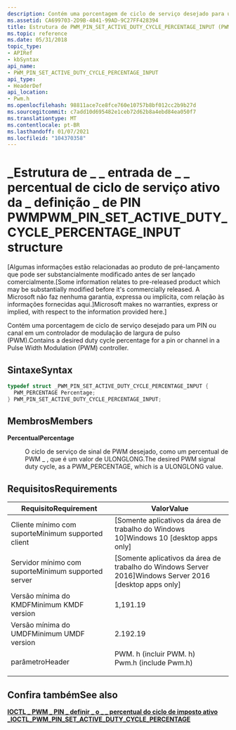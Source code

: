```yaml
---
description: Contém uma porcentagem de ciclo de serviço desejado para um PIN ou canal em um controlador de modulação de largura de pulso (PWM).
ms.assetid: CA699703-2D9B-4841-99AD-9C27FF428394
title: Estrutura de PWM_PIN_SET_ACTIVE_DUTY_CYCLE_PERCENTAGE_INPUT (PWM. h)
ms.topic: reference
ms.date: 05/31/2018
topic_type:
- APIRef
- kbSyntax
api_name:
- PWM_PIN_SET_ACTIVE_DUTY_CYCLE_PERCENTAGE_INPUT
api_type:
- HeaderDef
api_location:
- Pwm.h
ms.openlocfilehash: 98811ace7ce8fce760e10757b8bf012cc2b9b27d
ms.sourcegitcommit: c7add10d695482e1ceb72d62b8a4ebd84ea050f7
ms.translationtype: MT
ms.contentlocale: pt-BR
ms.lasthandoff: 01/07/2021
ms.locfileid: "104370358"
---
```

# <a name="pwm_pin_set_active_duty_cycle_percentage_input-structure"></a><span data-ttu-id="487ff-103">\_Estrutura de \_ \_ entrada de \_ \_ percentual de ciclo de serviço ativo da \_ definição \_ de PIN PWM</span><span class="sxs-lookup"><span data-stu-id="487ff-103">PWM\_PIN\_SET\_ACTIVE\_DUTY\_CYCLE\_PERCENTAGE\_INPUT structure</span></span>

<span data-ttu-id="487ff-104">\[Algumas informações estão relacionadas ao produto de pré-lançamento que pode ser substancialmente modificado antes de ser lançado comercialmente.</span><span class="sxs-lookup"><span data-stu-id="487ff-104">\[Some information relates to pre-released product which may be substantially modified before it's commercially released.</span></span> <span data-ttu-id="487ff-105">A Microsoft não faz nenhuma garantia, expressa ou implícita, com relação às informações fornecidas aqui.\]</span><span class="sxs-lookup"><span data-stu-id="487ff-105">Microsoft makes no warranties, express or implied, with respect to the information provided here.\]</span></span>

<span data-ttu-id="487ff-106">Contém uma porcentagem de ciclo de serviço desejado para um PIN ou canal em um controlador de modulação de largura de pulso (PWM).</span><span class="sxs-lookup"><span data-stu-id="487ff-106">Contains a desired duty cycle percentage for a pin or channel in a Pulse Width Modulation (PWM) controller.</span></span>

## <a name="syntax"></a><span data-ttu-id="487ff-107">Sintaxe</span><span class="sxs-lookup"><span data-stu-id="487ff-107">Syntax</span></span>


```C++
typedef struct _PWM_PIN_SET_ACTIVE_DUTY_CYCLE_PERCENTAGE_INPUT {
  PWM_PERCENTAGE Percentage;
} PWM_PIN_SET_ACTIVE_DUTY_CYCLE_PERCENTAGE_INPUT;
```



## <a name="members"></a><span data-ttu-id="487ff-108">Membros</span><span class="sxs-lookup"><span data-stu-id="487ff-108">Members</span></span>

<dl> <dt>

<span data-ttu-id="487ff-109">**Percentual**</span><span class="sxs-lookup"><span data-stu-id="487ff-109">**Percentage**</span></span>
</dt> <dd>

<span data-ttu-id="487ff-110">O ciclo de serviço de sinal de PWM desejado, como um percentual de PWM \_ , que é um valor de ULONGLONG.</span><span class="sxs-lookup"><span data-stu-id="487ff-110">The desired PWM signal duty cycle, as a PWM\_PERCENTAGE, which is a ULONGLONG value.</span></span>

</dd> </dl>

## <a name="requirements"></a><span data-ttu-id="487ff-111">Requisitos</span><span class="sxs-lookup"><span data-stu-id="487ff-111">Requirements</span></span>



| <span data-ttu-id="487ff-112">Requisito</span><span class="sxs-lookup"><span data-stu-id="487ff-112">Requirement</span></span> | <span data-ttu-id="487ff-113">Valor</span><span class="sxs-lookup"><span data-stu-id="487ff-113">Value</span></span> |
|-------------------------------------|--------------------------------------------------------------------------------------------------|
| <span data-ttu-id="487ff-114">Cliente mínimo com suporte</span><span class="sxs-lookup"><span data-stu-id="487ff-114">Minimum supported client</span></span><br/> | <span data-ttu-id="487ff-115">\[Somente aplicativos da área de trabalho do Windows 10\]</span><span class="sxs-lookup"><span data-stu-id="487ff-115">Windows 10 \[desktop apps only\]</span></span><br/>                                                      |
| <span data-ttu-id="487ff-116">Servidor mínimo com suporte</span><span class="sxs-lookup"><span data-stu-id="487ff-116">Minimum supported server</span></span><br/> | <span data-ttu-id="487ff-117">\[Somente aplicativos da área de trabalho do Windows Server 2016\]</span><span class="sxs-lookup"><span data-stu-id="487ff-117">Windows Server 2016 \[desktop apps only\]</span></span><br/>                                             |
| <span data-ttu-id="487ff-118">Versão mínima do KMDF</span><span class="sxs-lookup"><span data-stu-id="487ff-118">Minimum KMDF version</span></span><br/>     | <span data-ttu-id="487ff-119">1,19</span><span class="sxs-lookup"><span data-stu-id="487ff-119">1.19</span></span><br/>                                                                                  |
| <span data-ttu-id="487ff-120">Versão mínima do UMDF</span><span class="sxs-lookup"><span data-stu-id="487ff-120">Minimum UMDF version</span></span><br/>     | <span data-ttu-id="487ff-121">2.19</span><span class="sxs-lookup"><span data-stu-id="487ff-121">2.19</span></span><br/>                                                                                  |
| <span data-ttu-id="487ff-122">parâmetro</span><span class="sxs-lookup"><span data-stu-id="487ff-122">Header</span></span><br/>                   | <dl> <span data-ttu-id="487ff-123"><dt>PWM. h (incluir PWM. h)</dt></span><span class="sxs-lookup"><span data-stu-id="487ff-123"><dt>Pwm.h (include Pwm.h)</dt></span></span> </dl> |



## <a name="see-also"></a><span data-ttu-id="487ff-124">Confira também</span><span class="sxs-lookup"><span data-stu-id="487ff-124">See also</span></span>

<dl> <dt>

[<span data-ttu-id="487ff-125">**IOCTL \_ PWM \_ PIN \_ definir \_ o \_ \_ percentual do ciclo de imposto ativo \_**</span><span class="sxs-lookup"><span data-stu-id="487ff-125">**IOCTL\_PWM\_PIN\_SET\_ACTIVE\_DUTY\_CYCLE\_PERCENTAGE**</span></span>](https://www.bing.com/search?q=**IOCTL\_PWM\_PIN\_SET\_ACTIVE\_DUTY\_CYCLE\_PERCENTAGE**)
</dt> </dl>

 

 




